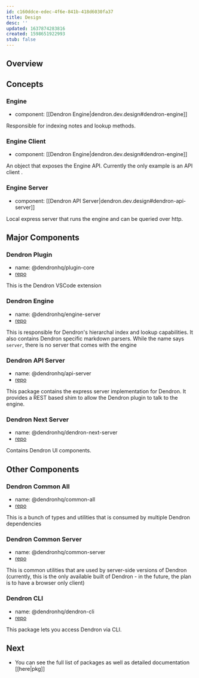```yaml
---
id: c160ddce-edec-4f6e-841b-418d6030fa37
title: Design
desc: ''
updated: 1637874283816
created: 1598651922993
stub: false
---
```

## Overview

## Concepts

### Engine
- component: [[Dendron Engine|dendron.dev.design#dendron-engine]]

Responsible for indexing notes and lookup methods. 

### Engine Client
- component: [[Dendron Engine|dendron.dev.design#dendron-engine]]

An object that exposes the Engine API. Currently the only example is an API client .

### Engine Server
- component: [[Dendron API Server|dendron.dev.design#dendron-api-server]]

Local express server that runs the engine and can be queried over http. 


## Major Components

### Dendron Plugin
- name: @dendronhq/plugin-core
- [repo](https://github.com/dendronhq/dendron/tree/master/packages/plugin-core)

This is the Dendron VSCode extension

### Dendron Engine
- name: @dendronhq/engine-server
- [repo](https://github.com/dendronhq/dendron/tree/master/packages/engine-server)

This is responsible for Dendron's hierarchal index and lookup capabilities. It also contains Dendron specific markdown parsers. While the name says `server`, there is no server that comes with the engine

### Dendron API Server
- name: @dendronhq/api-server
- [repo](https://github.com/dendronhq/dendron/tree/master/packages/api-server)

This package contains the express server implementation for Dendron. It provides a REST based shim to allow the Dendron plugin to talk to the engine.


### Dendron Next Server
- name: @dendronhq/dendron-next-server
- [repo](https://github.com/dendronhq/dendron/tree/master/packages/dendron-next-server)

Contains Dendron UI components.

## Other Components
### Dendron Common All
- name: @dendronhq/common-all
- [repo](https://github.com/dendronhq/dendron/tree/master/packages/common-all)

This is a bunch of types and utilities that is consumed by multiple Dendron dependencies

### Dendron Common Server

- name: @dendronhq/common-server
- [repo](https://github.com/dendronhq/dendron/tree/master/packages/common-server)

This is common utilities that are used by server-side versions of Dendron (currently, this is the only available built of Dendron - in the future, the plan is to have a browser only client)

### Dendron CLI

- name: @dendronhq/dendron-cli
- [repo](https://github.com/dendronhq/dendron/tree/master/packages/dendron-cli)

This package lets you access Dendron via CLI. 

## Next
- You can see the full list of packages as well as detailed documentation [[here|pkg]]
